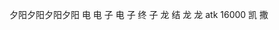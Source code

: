 夕阳夕阳夕阳夕阳
               电
    电         子          电
      子        终        子
         龙      结     龙
                    龙
           atk 16000
               凯  撒
